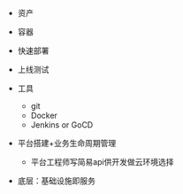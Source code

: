 - 资产
- 容器
- 快速部署
- 上线测试


- 工具
	- git
	- Docker
	- Jenkins or GoCD


- 平台搭建+业务生命周期管理
	- 平台工程师写简易api供开发做云环境选择

- 底层：基础设施即服务